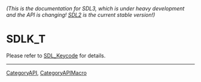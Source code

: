 ###### (This is the documentation for SDL3, which is under heavy development and the API is changing! [SDL2](https://wiki.libsdl.org/SDL2/) is the current stable version!)
# SDLK_T

Please refer to [SDL_Keycode](SDL_Keycode) for details.

----
[CategoryAPI](CategoryAPI), [CategoryAPIMacro](CategoryAPIMacro)


